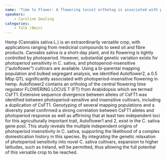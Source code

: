 ```yaml
---
name: 'Time to Flower: A flowering locust ortholog is associated with photoperiod-insensitive flowering in hemp (Cannabis sativa)'
speakers:
	- Caroline Dowling
categories:
	- Talk (8min)
---
```

Hemp (Cannabis sativa L.) is an extraordinarily versatile crop, with applications ranging from medicinal compounds to seed oil and fibre products. Cannabis sativa is a short-day plant, and its flowering is tightly controlled by photoperiod. However, substantial genetic variation exists for photoperiod sensitivity in C. sativa, and photoperiod-insensitive (“autoflower”) cultivars are available.  Using a bi-parental mapping population and bulked segregant analysis, we identified Autoflower2, a 0.5 Mbp QTL significantly associated with photoperiod-insensitive flowering in hemp. Autoflower2 contains an ortholog of the central flowering time regulator FLOWERING LOCUS T (FT) from Arabidopsis which we termed CsFT1. Extensive sequence divergence between alleles of CsFT1 was identified between photoperiod-sensitive and insensitive cultivars, including a duplication of CsFT1. Genotyping of several mapping populations and a diversity panel confirmed a strong correlation between CsFT1 alleles and photoperiod response as well as affirming that at least two independent loci for this agriculturally important trait, Autoflower1 and 2, exist in the C. sativa gene pool.  This study reveals the multiple independent origins of photoperiod insensitivity in C. sativa, supporting the likelihood of a complex domestication history in this species. By integrating the genetic relaxation of photoperiod sensitivity into novel C. sativa cultivars, expansion to higher latitudes, such as Ireland, will be permitted, thus allowing the full potential of this versatile crop to be reached. 
